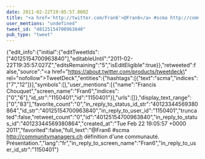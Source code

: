 ```yaml
---
date: 2011-02-22T19:05:57.000Z
title: "<a href='http://twitter.com/Fran6'>@Fran6</a> #scma http://communitymanagers.ch définition d'une communauté. Présentation.″"
user_mentions: "undefined"
tweet_id: "40125154700963840"
pub_type: "tweet"
---
```

{"edit_info":{"initial":{"editTweetIds":["40125154700963840"],"editableUntil":"2011-02-22T19:35:57.027Z","editsRemaining":"5","isEditEligible":true}},"retweeted":false,"source":"<a href=\"https://about.twitter.com/products/tweetdeck\" rel=\"nofollow\">TweetDeck</a>","entities":{"hashtags":[{"text":"scma","indices":["7","12"]}],"symbols":[],"user_mentions":[{"name":"Francis Chouquet","screen_name":"Fran6","indices":["0","6"],"id_str":"1150401","id":"1150401"}],"urls":[]},"display_text_range":["0","83"],"favorite_count":"0","in_reply_to_status_id_str":"40123344569380864","id_str":"40125154700963840","in_reply_to_user_id":"1150401","truncated":false,"retweet_count":"0","id":"40125154700963840","in_reply_to_status_id":"40123344569380864","created_at":"Tue Feb 22 19:05:57 +0000 2011","favorited":false,"full_text":"@Fran6 #scma http://communitymanagers.ch définition d'une communauté. Présentation.","lang":"fr","in_reply_to_screen_name":"Fran6","in_reply_to_user_id_str":"1150401"}
